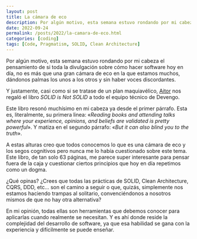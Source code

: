 ```yaml
---
layout: post
title: La cámara de eco
description: Por algún motivo, esta semana estuvo rondando por mi cabeza el pensamiento de si toda la divulgación sobre cómo hacer software hoy en día, no es más que una gran cámara de eco en la que estamos muchos, dándonos palmas los unos a otros y sin haber voces discordantes.
date: 2022-09-24
permalink: /posts/2022/la-camara-de-eco.html
categories: [coding]
tags: [Code, Pragmatism, SOLID, Clean Architecture]
---
```

Por algún motivo, esta semana estuvo rondando por mi cabeza el pensamiento de si toda la divulgación sobre cómo hacer software hoy en día, no es más que una gran cámara de eco en la que estamos muchos, dándonos palmas los unos a los otros y sin haber voces discordantes. 

Y justamente, casi como si se tratase de un plan maquiavélico, [Aitor](https://twitter.com/_aitor) nos regaló el libro _SOLID is Not SOLID_ a todo el equipo técnico de Devengo.

Este libro resonó muchísimo en mi cabeza ya desde el primer párrafo. Esta es, literalmente, su primera linea: «_Reading books and attending talks where your experience, opinions, and beliefs are validated is pretty powerful_». Y matiza en el segundo párrafo: «_But it can also blind you to the truth_».

A estas alturas creo que todos conocemos lo que es una cámara de eco y los segos cognitivos pero nunca me lo había cuestionado sobre este tema. Este libro, de tan solo 63 páginas, me parece super interesante para pensar fuera de la caja y cuestionar ciertos principios que hoy en día repetimos como un dogma.

¿Qué opinas? ¿Crees que todas las prácticas de SOLID, Clean Architecture, CQRS, DDD, etc... son el camino a seguir o que, quizás, simplemente nos estamos haciendo trampas al solitario, convenciéndonos a nosotros mismos de que no hay otra alternativa?

En mi opinión, todas ellas son herramientas que debemos conocer para aplicarlas cuando realmente se necesitan. Y es ahí donde reside la complejidad del desarrollo de software, ya que esa habilidad se gana con la experiencia y difícilmente se puede enseñar.
